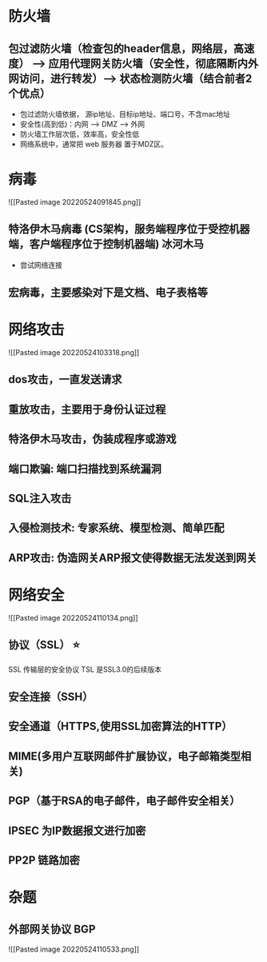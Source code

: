 
# 防火墙

## 包过滤防火墙（检查包的header信息，网络层，高速度） --> 应用代理网关防火墙（安全性，彻底隔断内外网访问，进行转发）--> 状态检测防火墙（结合前者2个优点）

+ 包过滤防火墙依据， 源ip地址、目标ip地址、端口号，不含mac地址
+ 安全性(高到低)：内网 --> DMZ --> 外网
+ 防火墙工作层次低，效率高，安全性低
+ 网络系统中，通常把 web 服务器 置于MDZ区。

# 病毒

![[Pasted image 20220524091845.png]]

## 特洛伊木马病毒 (CS架构，服务端程序位于受控机器端，客户端程序位于控制机器端) 冰河木马
+ 尝试网络连接

## 宏病毒，主要感染对下是文档、电子表格等


# 网络攻击

![[Pasted image 20220524103318.png]]

## dos攻击，一直发送请求

## 重放攻击，主要用于身份认证过程

## 特洛伊木马攻击，伪装成程序或游戏

## 端口欺骗:  端口扫描找到系统漏洞

## SQL注入攻击

## 入侵检测技术: 专家系统、模型检测、简单匹配

## ARP攻击: 伪造网关ARP报文使得数据无法发送到网关


# 网络安全
![[Pasted image 20220524110134.png]]

## 协议（SSL） ⭐
SSL 传输层的安全协议
TSL 是SSL3.0的后续版本



## 安全连接（SSH）

## 安全通道（HTTPS,使用SSL加密算法的HTTP）

## MIME(多用户互联网邮件扩展协议，电子邮箱类型相关)


## PGP（基于RSA的电子邮件，电子邮件安全相关）

## IPSEC 为IP数据报文进行加密

## PP2P 链路加密

# 杂题
## 外部网关协议 BGP

![[Pasted image 20220524110533.png]]


